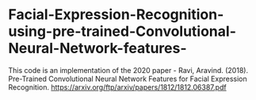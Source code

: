 # Facial-Expression-Recognition-using-pre-trained-Convolutional-Neural-Network-features-

This code is an implementation of the 2020 paper -	Ravi, Aravind. (2018). Pre-Trained Convolutional Neural Network Features for Facial Expression Recognition. https://arxiv.org/ftp/arxiv/papers/1812/1812.06387.pdf
